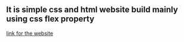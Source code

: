 
## It is simple css and html website  build mainly using css flex property 
[link for the website](https://objective-mahavira-ef0268.netlify.app/ "website using flexbox")

